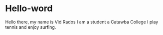# Hello-word

Hello there, my name is Vid Rados I am a student a Catawba College I play tennis and enjoy surfing.
